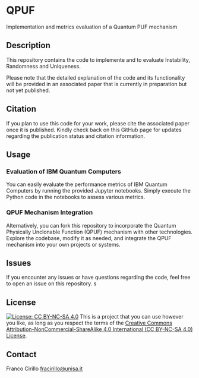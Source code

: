 # QPUF
Implementation and metrics evaluation of a Quantum PUF mechanism

## Description
This repository contains the code to implemente and to evaluate Instability, Randomness and Uniqueness.

Please note that the detailed explanation of the code and its functionality will be provided in an associated paper that is currently in preparation but not yet published.

## Citation
If you plan to use this code for your work, please cite the associated paper once it is published. Kindly check back on this GitHub page for updates regarding the publication status and citation information.

## Usage
### Evaluation of IBM Quantum Computers
You can easily evaluate the performance metrics of IBM Quantum Computers by running the provided Jupyter notebooks. Simply execute the Python code in the notebooks to assess various metrics.

### QPUF Mechanism Integration
Alternatively, you can fork this repository to incorporate the Quantum Physically Unclonable Function (QPUF) mechanism with other technologies. Explore the codebase, modify it as needed, and integrate the QPUF mechanism into your own projects or systems.

## Issues
If you encounter any issues or have questions regarding the code, feel free to open an issue on this repository.
s
## License
[![License: CC BY-NC-SA 4.0](https://img.shields.io/badge/License-CC%20BY--NC--SA%204.0-lightgrey.svg)](https://creativecommons.org/licenses/by-nc-sa/4.0/)
This is a project that you can use however you like, as long as you respect the terms of the [Creative Commons Attribution-NonCommercial-ShareAlike 4.0 International (CC BY-NC-SA 4.0) License](https://creativecommons.org/licenses/by-nc-sa/4.0/).

## Contact
Franco Cirillo fracirillo@unisa.it
